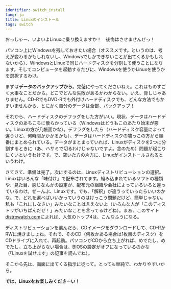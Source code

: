 ```yaml
---
identifier: switch_install
lang: ja
title: Linuxのインストール
tags: switch
---
```


おっしゃー、いよいよLinuxに乗り換えますか！　後悔はさせませんぜっ！

パソコン上にWindowsを残しておきたい場合（オススメです。というのは、考えが変わるかもしれないし、Windowsでしかできないことが出てくるかもしれないから）、WindowsとLinuxで同じハードディスクを分割して使うことになります。そしてコンピュータを起動するたびに、Windowsを使うかLinuxを使うかを選択するわけ。

まずは<b>データのバックアップから</b>。完璧にやってくださいねぇ。これはものすごく大事なことだから。どこでどんな失敗があるかわからない。いえ、脅しじゃありません。CD-RでもDVD-Rでも外付けハードディスクでも、どんな方法でもかまいませんから、とにかく自分のデータは全部、バックアップ！

それから、ハードディスクのデフラグをした方がいい。現状、データはハードディスクのあちこちに散らかっている（Windowsはどうもこのあたり始末が悪い。Linuxの方が几帳面かな）。デフラグをしたら（ハードディスク容量によって違うけど、何時間かかかるかも）、データはハードディスクの端っこの方から順番にまとめられている。データがまとまっていれば、Linuxがディスクを2つに分割するときに（あ、ハサミで切るわけじゃないですよ。念のため）問題が起こりにくいというわけです。で、空いた方の片方に、Linuxがインストールされるというわけ。

さてさて、準備は完了。次にするのは、Linuxディストリビューションの選択。Linuxはいろんな「味付け」で配布されてます。組み込まれているソフトの種類や、見た目、感じなんかの設定が、配布元の組織や会社によっていろいろと違っているわけ。ぜーんぶ、Linuxです。でも、「解釈」が違うっていったらいいのかな。で、どれを選べばいいかっていうのはけっこう問題だけど、簡単じゃない。私も「これにしなさい」みたいなことは言えないよ（いろんな人が「このディストリがいちばんだぜ！」みたいなことを言ってるけどね）。まあ、このサイト<a 
href="http://www.distrowatch.com">distrowatch.com</a>によれば、人気のトップ4は、こんなふうになる。

<? make_distros_table() ?>

ディストリビューションを選んだら、CDイメージをダウンロードして、CD-RかRWに焼きましょね。それで、そのCD（何枚かある場合は1枚目のディスク）をCDドライブに入れて、再起動。パソコンがCDから立ち上がれば、めでたし、めでたし。立ち上がらない場合は、BIOSの設定がオフになっているのかな（「Linuxを試せます」の記事を読んでね）。

そこから先は、画面に出てくる指示に従って。とっても単純で、わかりやすいから。

<b>では、Linuxをお楽しみくださーい！</b>

